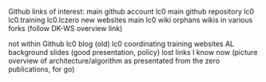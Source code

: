 Github links of interest:
main github account lc0
main github repository lc0
lc0.training
lc0.lczero new websites
main lc0 wiki
orphans wikis in various forks (follow DK-WS overview link)

not within Github
lc0 blog
(old) lc0 coordinating training websites
AL background slides (good presentation, policy)
lost links I know now (picture overview of architecture/algorithm as presentated from the zero publications, for go)
